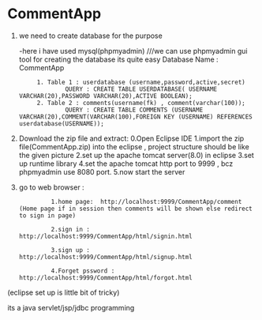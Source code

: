 # CommentApp
 
1. we need to create database for the purpose


	-here i have used mysql(phpmyadmin)            ///we can use phpmyadmin gui tool for creating the database its quite easy
	Database Name : CommentApp
		
			1. Table 1 : userdatabase (username,password,active,secret)
					QUERY : CREATE TABLE USERDATABASE( USERNAME VARCHAR(20),PASSWORD VARCHAR(20),ACTIVE BOOLEAN);
			2. Table 2 : comments(username(fk) , comment(varchar(100));
					QUERY : CREATE TABLE COMMENTS (USERNAME VARCHAR(20),COMMENT(VARCHAR(100),FOREIGN KEY (USERNAME) REFERENCES userdatabase(USERNAME));


2. Download the zip file and extract:
				0.Open Eclipse IDE 
				1.import the zip file(CommentApp.zip) into the eclipse , project structure should be like the given picture 
				2.set up the apache tomcat server(8.0) in eclipse
				3.set up runtime library
				4.set the apache tomcat http port to 9999 , bcz phpmyadmin use 8080 port.
				5.now start the server

3. go to web browser :
			
				1.home page:  http://localhost:9999/CommentApp/comment    (Home page if in session then comments will be shown else redirect to sign in page)

				2.sign in : http://localhost:9999/CommentApp/html/signin.html
				
				3.sign up : http://localhost:9999/CommentApp/html/signup.html

				4.Forget pssword : http://localhost:9999/CommentApp/html/forgot.html
				



(eclipse set up is little bit of tricky)

its a java servlet/jsp/jdbc programming
